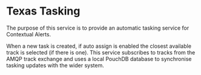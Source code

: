 # Texas Tasking
The purpose of this service is to provide an automatic tasking service for Contextual Alerts.

When a new task is created, if auto assign is enabled the closest available track is selected (if there is one). 
This service subscribes to tracks from the AMQP track exchange and uses a local PouchDB database to synchronise
tasking updates with the wider system.
